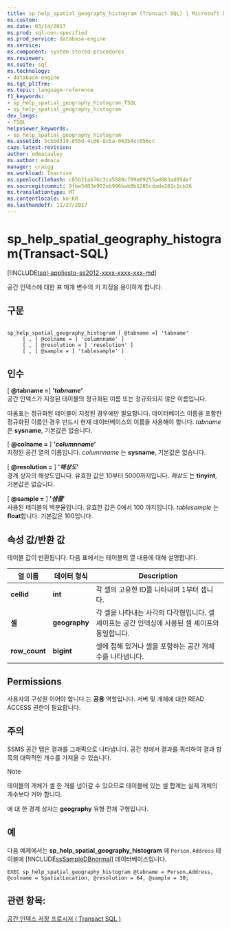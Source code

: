 ```yaml
---
title: sp_help_spatial_geography_histogram (Transact SQL) | Microsoft Docs
ms.custom: 
ms.date: 03/14/2017
ms.prod: sql-non-specified
ms.prod_service: database-engine
ms.service: 
ms.component: system-stored-procedures
ms.reviewer: 
ms.suite: sql
ms.technology:
- database-engine
ms.tgt_pltfrm: 
ms.topic: language-reference
f1_keywords:
- sp_help_spatial_geography_histogram_TSQL
- sp_help_spatial_geography_histogram
dev_langs:
- TSQL
helpviewer_keywords:
- sp_help_spatial_geography_histogram
ms.assetid: 5c5bd319-055d-4cd6-8c5a-06354cc056cc
caps.latest.revision: 
author: edmacauley
ms.author: edmaca
manager: craigg
ms.workload: Inactive
ms.openlocfilehash: c65b21ab76c3ca5880c709e09255ad083ad05def
ms.sourcegitcommit: 9fbe5403e902eb996bab0b1285cdade281c1cb16
ms.translationtype: MT
ms.contentlocale: ko-KR
ms.lasthandoff: 11/27/2017
---
```

# <a name="sphelpspatialgeographyhistogram-transact-sql"></a>sp_help_spatial_geography_histogram(Transact-SQL)
[!INCLUDE[tsql-appliesto-ss2012-xxxx-xxxx-xxx-md](../../includes/tsql-appliesto-ss2012-xxxx-xxxx-xxx-md.md)]

  공간 인덱스에 대한 표 매개 변수의 키 지정을 용이하게 합니다.  
  
## <a name="syntax"></a>구문  
  
```  
  
sp_help_spatial_geography_histogram [ @tabname =] 'tabname'   
     [ , [ @colname = ] 'columnname' ]   
     [ , [ @resolution = ] 'resolution' ]  
     [ , [ @sample = ] 'tablesample' ]  
```  
  
## <a name="arguments"></a>인수  
 [  **@tabname =**] **'***tabname***'**  
 공간 인덱스가 지정된 테이블의 정규화된 이름 또는 정규화되지 않은 이름입니다.  
  
 따옴표는 정규화된 테이블이 지정된 경우에만 필요합니다. 데이터베이스 이름을 포함한 정규화된 이름인 경우 반드시 현재 데이터베이스의 이름을 사용해야 합니다. *tabname* 은 **sysname**, 기본값은 없습니다.  
  
 [  **@colname =** ] **'***columnname***'**  
 지정된 공간 열의 이름입니다. *columnname* 는 **sysname**, 기본값은 없습니다.  
  
 [  **@resolution =** ] **'***해상도***'**  
 경계 상자의 해상도입니다. 유효한 값은 10부터 5000까지입니다. *해상도* 는 **tinyint**, 기본값은 없습니다.  
  
 [  **@sample =** ] **'***샘플***'**  
 사용된 테이블의 백분율입니다. 유효한 값은 0에서 100 까지입니다. *tablesample* 는 **float**합니다. 기본값은 100입니다.  
  
## <a name="property-valuereturn-value"></a>속성 값/반환 값  
 테이블 값이 반환됩니다. 다음 표에서는 테이블의 열 내용에 대해 설명합니다.  
  
|열 이름|데이터 형식|Description|  
|-----------------|---------------|-----------------|  
|**cellid**|**int**|각 셀의 고유한 ID를 나타내며 1부터 셉니다.|  
|**셀**|**geography**|각 셀을 나타내는 사각의 다각형입니다. 셀 셰이프는 공간 인덱싱에 사용된 셀 셰이프와 동일합니다.|  
|**row_count**|**bigint**|셀에 접해 있거나 셀을 포함하는 공간 개체 수를 나타냅니다.|  
  
## <a name="permissions"></a>Permissions  
 사용자의 구성원 이어야 합니다.는 **공용** 역할입니다. 서버 및 개체에 대한 READ ACCESS 권한이 필요합니다.  
  
## <a name="remarks"></a>주의  
 SSMS 공간 탭은 결과를 그래픽으로 나타냅니다. 공간 창에서 결과를 쿼리하여 결과 항목의 대략적인 개수를 가져올 수 있습니다.  
  
> [!NOTE]  
>  테이블의 개체가 셀 한 개를 넘어갈 수 있으므로 테이블에 있는 셀 합계는 실제 개체의 개수보다 커야 합니다.  
  
 에 대 한 경계 상자는 **geography** 유형 전체 구형입니다.  
  
## <a name="examples"></a>예  
 다음 예제에서는 **sp_help_spatial_geography_histogram** 에 `Person.Address` 테이블에 [!INCLUDE[ssSampleDBnormal](../../includes/sssampledbnormal-md.md)] 데이터베이스입니다.  
  
```  
EXEC sp_help_spatial_geography_histogram @tabname = Person.Address, @colname = SpatialLocation, @resolution = 64, @sample = 30;  
```  
  
## <a name="see-also"></a>관련 항목:  
 [공간 인덱스 저장 프로시저 &#40; Transact SQL &#41;](http://msdn.microsoft.com/library/1be0f34e-3d5a-4a1f-9299-bd482362ec7a)  
  
  
